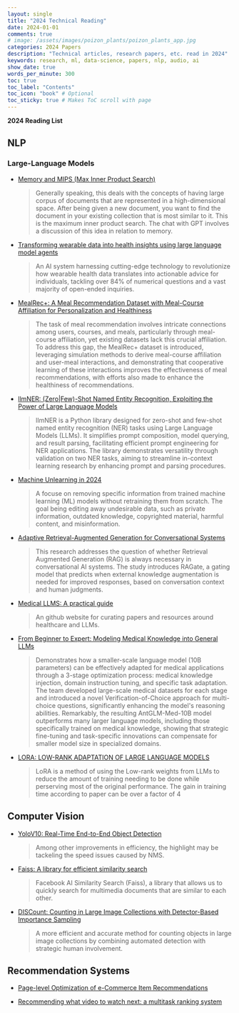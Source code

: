 ```yaml
---
layout: single
title: "2024 Technical Reading"
date: 2024-01-01
comments: true
# image: /assets/images/poizon_plants/poizon_plants_app.jpg
categories: 2024 Papers
description: "Technical articles, research papers, etc. read in 2024"
keywords: research, ml, data-science, papers, nlp, audio, ai
show_date: true
words_per_minute: 300
toc: true
toc_label: "Contents"
toc_icon: "book" # Optional
toc_sticky: true # Makes ToC scroll with page
---
```


**2024 Reading List**


## NLP

### Large-Language Models

- [Memory and MIPS (Max Inner Product Search)](https://chat.openai.com/share/46ff149e-a4c7-4dd7-a800-fc4a642ea389) 
    > Generally speaking, this deals with the concepts of having large corpus of documents that are represented in a high-dimensional space. After being given a new document, you want to find the document in your existing collection that is most similar to it. This is the maximum inner product search. The chat with GPT involves a discussion of this idea in relation to memory.
- [Transforming wearable data into health insights using large language model agents](https://arxiv.org/pdf/2406.06464)
    > An AI system harnessing cutting-edge technology to revolutionize how wearable health data translates into actionable advice for individuals, tackling over 84% of numerical questions
  and a vast majority of open-ended inquiries.

- [MealRec+: A Meal Recommendation Dataset with Meal-Course Affiliation for Personalization and Healthiness](https://arxiv.org/pdf/2404.05386)
    > The task of meal recommendation involves intricate connections among users, courses, and meals, particularly through meal-course affiliation, yet existing datasets lack this crucial affiliation. To address this gap, the MealRec+ dataset is introduced, leveraging simulation methods to derive meal-course affiliation and user-meal interactions, and demonstrating that cooperative learning of these interactions improves the effectiveness of meal recommendations, with efforts also made to enhance the healthiness of recommendations.

- [llmNER: (Zero|Few)-Shot Named Entity Recognition, Exploiting the Power of Large Language Models](https://arxiv.org/abs/2406.04528)
    > llmNER is a Python library designed for zero-shot and few-shot named entity recognition (NER) tasks using Large Language Models (LLMs). It simplifies prompt composition, model querying, and result parsing, facilitating efficient prompt engineering for NER applications. The library demonstrates versatility through validation on two NER tasks, aiming to streamline in-context learning research by enhancing prompt and parsing procedures.

- [Machine Unlearning in 2024](https://ai.stanford.edu/~kzliu/blog/unlearning)
    > A focuse on removing specific information from trained machine learning (ML) models without retraining them from scratch. The goal being editing away undesirable data, such as private information, outdated knowledge, copyrighted material, harmful content, and misinformation.

- [Adaptive Retrieval-Augmented Generation for Conversational Systems](https://arxiv.org/pdf/2407.21712)
    > This research addresses the question of whether Retrieval Augmented Generation (RAG) is always necessary in conversational AI systems. The study introduces RAGate, a gating model that predicts when external knowledge augmentation is needed for improved responses, based on conversation context and human judgments.

- [Medical LLMS: A practical guide](https://github.com/AI-in-Health/MedLLMsPracticalGuide)
    > An github website for curating papers and resources around healthcare and LLMs.

- [From Beginner to Expert: Modeling Medical Knowledge into General LLMs](https://arxiv.org/abs/2312.01040)
    > Demonstrates how a smaller-scale language model (10B parameters) can be effectively adapted for medical applications through a 3-stage optimization process: medical knowledge injection, domain instruction tuning, and specific task adaptation. The team developed large-scale medical datasets for each stage and introduced a novel Verification-of-Choice approach for multi-choice questions, significantly enhancing the model's reasoning abilities. Remarkably, the resulting AntGLM-Med-10B model outperforms many larger language models, including those specifically trained on medical knowledge, showing that strategic fine-tuning and task-specific innovations can compensate for smaller model size in specialized domains.

- [LORA: LOW-RANK ADAPTATION OF LARGE LANGUAGE MODELS](https://arxiv.org/pdf/2106.09685)
    > LoRA is a method of using the Low-rank weights from LLMs to reduce the amount of training needing to be done while perserving most of the original performance. The gain in training time according to paper can be over a factor of 4

## Computer Vision

- [YoloV10: Real-Time End-to-End Object Detection](https://arxiv.org/abs/2405.14458)
    > Among other improvements in efficiency, the highlight may be tackeling the speed issues caused by NMS.
- [Faiss: A library for efficient similarity search](https://engineering.fb.com/2017/03/29/data-infrastructure/faiss-a-library-for-efficient-similarity-search/)
    > Facebook AI Similarity Search (Faiss), a library that allows us to quickly search for multimedia documents that are similar to each other.
- [DISCount: Counting in Large Image Collections with Detector-Based Importance Sampling](https://arxiv.org/abs/2306.03151)
    > A more efficient and accurate method for counting objects in large image collections by combining automated detection with strategic human involvement.

## Recommendation Systems

- [Page-level Optimization of e-Commerce Item Recommendations](https://arxiv.org/abs/2108.05891)

- [Recommending what video to watch next: a multitask ranking system](https://dl.acm.org/doi/10.1145/3298689.3346997)

